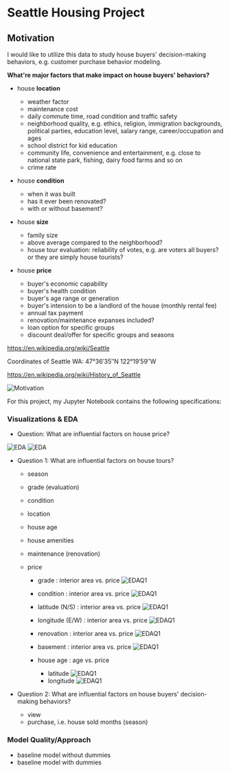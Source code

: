 
# Seattle Housing Project


## Motivation

I would like to utilize this data to study house buyers' decision-making behaviors, e.g. customer purchase behavior modeling. 

**What're major factors that make impact on house buyers' behaviors?**

* house **location**
   * weather factor
   * maintenance cost
   * daily commute time, road condition and traffic safety
   * neighborhood quality, e.g. ethics, religion, immigration backgrounds, political parties, education level, salary range, career/occupation and ages
   * school district for kid education
   * community life, convenience and entertainment, e.g. close to national state park, fishing, dairy food farms and so on
   * crime rate

* house **condition**
   * when it was built
   * has it ever been renovated?
   * with or without basement?

* house **size**
   * family size
   * above average compared to the neighborhood?
   * house tour evaluation: reliability of votes, e.g. are voters all buyers? or they are simply house tourists?

* house **price**
   * buyer's economic capability
   * buyer's health condition
   * buyer's age range or generation
   * buyer's intension to be a landlord of the house (monthly rental fee)
   * annual tax payment
   * renovation/maintenance expanses included?
   * loan option for specific groups
   * discount deal/offer for specific groups and seasons
   
https://en.wikipedia.org/wiki/Seattle

Coordinates of Seattle WA: 47°36′35″N 122°19′59″W

https://en.wikipedia.org/wiki/History_of_Seattle

![Motivation](./image/motivation.png)

For this project, my Jupyter Notebook contains the following specifications:

### Visualizations & EDA

* Question: What are influential factors on house price?


![EDA](./image/mod2_EDA_p1.png)
![EDA](./image/mod2_EDA_p2.png)

* Question 1: What are influential factors on house tours? 
  - season
  - grade (evaluation)
  - condition
  - location
  - house age
  - house amenities
  - maintenance (renovation)
  - price
  
    * grade : interior area vs. price
    ![EDAQ1](./image/mod2_EDAQ1-p1.png)
  
    * condition : interior area vs. price
    ![EDAQ1](./image/mod2_EDAQ1-p2.png)
  
    * latitude (N/S) : interior area vs. price 
    ![EDAQ1](./image/mod2_EDAQ1-p3.png)
  
    * longitude (E/W) : interior area vs. price
    ![EDAQ1](./image/mod2_EDAQ1-p4.png)
  
    * renovation : interior area vs. price
    ![EDAQ1](./image/mod2_EDAQ1-p5.png)
  
    * basement : interior area vs. price
    ![EDAQ1](./image/mod2_EDAQ1-p6.png)
  
    * house age : age vs. price
      - latitude
      ![EDAQ1](./image/mod2_EDAQ1-p7.png)
      - longitude
      ![EDAQ1](./image/mod2_EDAQ1-p8.png)
  
* Question 2: What are influential factors on house buyers' decision-making behaviors?
  - view
  - purchase, i.e. house sold months (season)
   

### Model Quality/Approach

* baseline model without dummies
* baseline model with dummies
